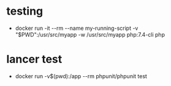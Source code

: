# testing


- docker run -it --rm --name my-running-script -v "$PWD":/usr/src/myapp -w /usr/src/myapp php:7.4-cli php <nom fichier>



# lancer test 

- docker run -v$(pwd):/app --rm phpunit/phpunit test